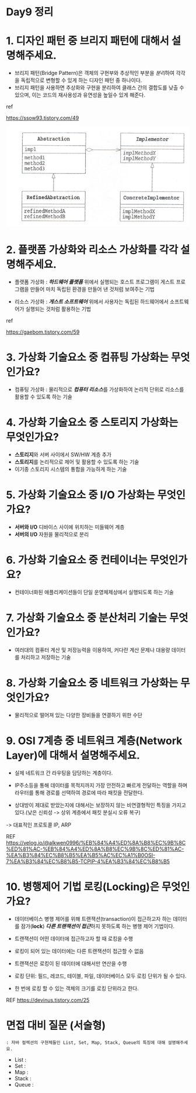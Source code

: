 # Day9 정리
# 1. 디자인 패턴 중 브리지 패턴에 대해서 설명해주세요.

- 브리지 패턴(Bridge Pattern)은 객체의 구현부와 추상적인 부분을 *분리*하여 각각을 독립적으로 변형할 수 있게 하는 디자인 패턴 중 하나이다. 
- 브리지 패턴을 사용하면 추상화와 구현을 분리하여 클래스 간의 결합도를 낮출 수 있으며, 이는 코드의 재사용성과 유연성을 높일수 있게 해준다.

ref

https://ssow93.tistory.com/49

![alt text](image-10.png)

# 2. 플랫폼 가상화와 리소스 가상화를 각각 설명해주세요.

- 플랫폼 가상화 : ***하드웨어 플랫폼*** 위에서 실행되는 호스트 프로그램이 게스트 프로그램을 만들어 마치 독립된 환경을 만들어 낸 것처럼 보여주는 기법

- 리소스 가상화 : ***게스트 소프트웨어*** 위에서 사용자는 독립된 하드웨어에서 소프트웨어가 실행되는 것처럼 활용하는 기법

ref 

https://gaebom.tistory.com/59


# 3. 가상화 기술요소 중 컴퓨팅 가상화는 무엇인가요?

- 컴퓨팅 가상화 : 물리적으로 ***컴퓨터 리소스***를 가상화하여 논리적 단위로 리소스를 활용할 수 있도록 하는 기술

# 4. 가상화 기술요소 중 스토리지 가상화는 무엇인가요?

- **스토리지**와 서버 사이에서 SW/HW 계층 추가
- **스토리지**를 논리적으로 제어 및 활용할 수 있도록 하는 기술
- 이기종 스토리지 시스템의 통합을 가능하게 하는 기술

# 5. 가상화 기술요소 중 I/O 가상화는 무엇인가요?

- **서버와 I/O** 디바이스 사이에 위치하는 미들웨어 계층
- **서버의 I/O** 자원을 물리적으로 분리

# 6. 가상화 기술요소 중 컨테이너는 무엇인가요?
- 컨테이너화된 애플리케이션들이 단일 운영체제상에서 실행되도록 하는 기술

# 7. 가상화 기술요소 중 분산처리 기술는 무엇인가요?
- 여러대의 컴퓨터 계산 및 저장능력을 이용하여, 커다란 계산 문제나 대용량 데이터를 처리하고 저장하는 기술

# 8. 가상화 기술요소 중 네트워크 가상화는 무엇인가요?
- 물리적으로 떨어져 있는 다양한 장비들을 연결하기 위한 수단

# 9. OSI 7계층 중 네트워크 계층(Network Layer)에 대해서 설명해주세요.

- 실제 네트워크 간 라우팅을 담당하는 계층이다.

- IP주소등을 통해 데이터를 목적지까지 가장 안전하고 빠르게 전달하는 역할을 하며 라우터를 통해 경로를 선택하여 경로에 따라 패킷을 전달한다. 

- 상대방이 제대로 받았는지에 대해서는 보장하지 않는 비연결형적인 특징을 가지고 있다.(낮은 신뢰성 -> 상위 계층에서 패킷 분실시 오류 복구)

-> 대표적인 프로토콜 IP, ARP

REF
https://velog.io/@alkwen0996/%EB%84%A4%ED%8A%B8%EC%9B%8C%ED%81%AC-%EB%84%A4%ED%8A%B8%EC%9B%8C%ED%81%AC-%EA%B3%84%EC%B8%B5%EA%B5%AC%EC%A1%B0OSI-7%EA%B3%84%EC%B8%B5-TCPIP-4%EA%B3%84%EC%B8%B5


# 10. 병행제어 기법 로킹(Locking)은 무엇인가요?

- 데이터베이스 병행 제어를 위해 트랜잭션(transaction)이 접근하고자 하는 데이터를 잠가(**lock**) ***다른 트랜잭션이 접근***하지 못하도록 하는 병행 제어 기법이다.

- 트랜잭션이 어떤 데이터에 접근하고자 할 때 로킹을 수행
- 로킹이 되어 있는 데이터에는 다른 트랜잭션이 접근할 수 없음
- 트랜잭션은 로킹이 된 데이터에 대해서만 연산을 수행
- 로킹 단위: 필드, 레코드, 테이블, 파일, 데이터베이스 모두 로킹 단위가 될 수 있다.
- 한 번에 로킹 할 수 있는 객체의 크기를 로킹 단위라고 한다.

REF 
https://devinus.tistory.com/25

# 면접 대비 질문 (서술형)
    
    : 자바 컬렉션의 구현체들인 List, Set, Map, Stack, Queue의 특징에 대해 설명해주세요.
- List : 
- Set : 
- Map :
- Stack :
- Queue : 